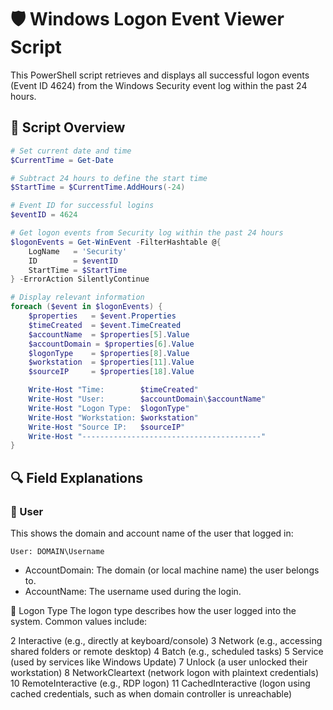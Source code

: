 # 🛡️ Windows Logon Event Viewer Script

This PowerShell script retrieves and displays all successful logon events (Event ID 4624) from the Windows Security event log within the past 24 hours.

## 📜 Script Overview

```powershell
# Set current date and time
$CurrentTime = Get-Date

# Subtract 24 hours to define the start time
$StartTime = $CurrentTime.AddHours(-24)

# Event ID for successful logins
$eventID = 4624

# Get logon events from Security log within the past 24 hours
$logonEvents = Get-WinEvent -FilterHashtable @{
    LogName   = 'Security'
    ID        = $eventID
    StartTime = $StartTime
} -ErrorAction SilentlyContinue

# Display relevant information
foreach ($event in $logonEvents) {
    $properties   = $event.Properties
    $timeCreated  = $event.TimeCreated
    $accountName  = $properties[5].Value
    $accountDomain = $properties[6].Value
    $logonType    = $properties[8].Value
    $workstation  = $properties[11].Value
    $sourceIP     = $properties[18].Value

    Write-Host "Time:        $timeCreated"
    Write-Host "User:        $accountDomain\$accountName"
    Write-Host "Logon Type:  $logonType"
    Write-Host "Workstation: $workstation"
    Write-Host "Source IP:   $sourceIP"
    Write-Host "----------------------------------------"
}
```
## 🔍 Field Explanations
### 👤 User
This shows the domain and account name of the user that logged in:
```
User: DOMAIN\Username
```
- AccountDomain: The domain (or local machine name) the user belongs to.
- AccountName: The username used during the login.

🔢 Logon Type
The logon type describes how the user logged into the system. Common values include:

2	Interactive (e.g., directly at keyboard/console)
3	Network (e.g., accessing shared folders or remote desktop)
4	Batch (e.g., scheduled tasks)
5	Service (used by services like Windows Update)
7	Unlock (a user unlocked their workstation)
8	NetworkCleartext (network logon with plaintext credentials)
10	RemoteInteractive (e.g., RDP logon)
11	CachedInteractive (logon using cached credentials, such as when domain controller is unreachable)
